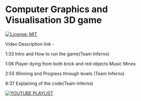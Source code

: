 # Computer Graphics and Visualisation 3D game

[![License: MIT](https://img.shields.io/badge/License-MIT-yellow.svg)](https://opensource.org/licenses/MIT)


Video Description link -


1:33
Intro and How to run the game(Team Inferno)

1:06
Player dying from both brick and red objects
Music Mines


2:55
Winning and Progress through levels (Team Inferno)


8:37
Explaining of the code(Team Inferno)


[![YOUTUBE PLAYLIST](https://img.youtube.com/vi/70edmTD242g/0.jpg)](https://www.youtube.com/embed/videoseries?controls=0&amp;list=PL7SjTPM7lLFs6F967RB5l2yCup1VyCR05)


